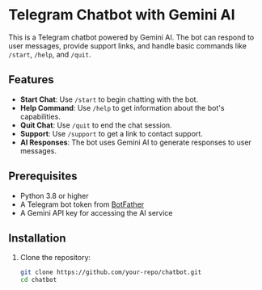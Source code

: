 # Telegram Chatbot with Gemini AI

This is a Telegram chatbot powered by Gemini AI. The bot can respond to user messages, provide support links, and handle basic commands like `/start`, `/help`, and `/quit`.

## Features

- **Start Chat**: Use `/start` to begin chatting with the bot.
- **Help Command**: Use `/help` to get information about the bot's capabilities.
- **Quit Chat**: Use `/quit` to end the chat session.
- **Support**: Use `/support` to get a link to contact support.
- **AI Responses**: The bot uses Gemini AI to generate responses to user messages.

## Prerequisites

- Python 3.8 or higher
- A Telegram bot token from [BotFather](https://core.telegram.org/bots#botfather)
- A Gemini API key for accessing the AI service

## Installation

1. Clone the repository:
   ```bash
   git clone https://github.com/your-repo/chatbot.git
   cd chatbot
